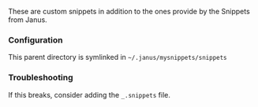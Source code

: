These are custom snippets in addition to the ones provide by the
Snippets from Janus.

### Configuration
This parent directory is symlinked in `~/.janus/mysnippets/snippets`

### Troubleshooting
If this breaks, consider adding the `_.snippets` file.
